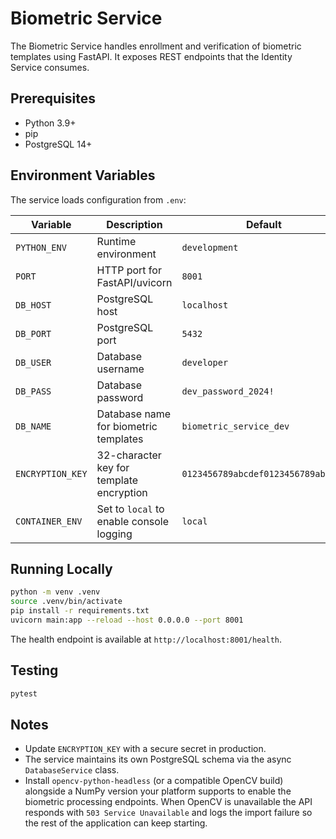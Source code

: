# Biometric Service

The Biometric Service handles enrollment and verification of biometric templates using FastAPI. It exposes REST endpoints that the Identity Service consumes.

## Prerequisites

- Python 3.9+
- pip
- PostgreSQL 14+

## Environment Variables

The service loads configuration from `.env`:

| Variable | Description | Default |
| --- | --- | --- |
| `PYTHON_ENV` | Runtime environment | `development` |
| `PORT` | HTTP port for FastAPI/uvicorn | `8001` |
| `DB_HOST` | PostgreSQL host | `localhost` |
| `DB_PORT` | PostgreSQL port | `5432` |
| `DB_USER` | Database username | `developer` |
| `DB_PASS` | Database password | `dev_password_2024!` |
| `DB_NAME` | Database name for biometric templates | `biometric_service_dev` |
| `ENCRYPTION_KEY` | 32-character key for template encryption | `0123456789abcdef0123456789abcdef` |
| `CONTAINER_ENV` | Set to `local` to enable console logging | `local` |

## Running Locally

```bash
python -m venv .venv
source .venv/bin/activate
pip install -r requirements.txt
uvicorn main:app --reload --host 0.0.0.0 --port 8001
```

The health endpoint is available at `http://localhost:8001/health`.

## Testing

```bash
pytest
```

## Notes

- Update `ENCRYPTION_KEY` with a secure secret in production.
- The service maintains its own PostgreSQL schema via the async `DatabaseService` class.
- Install `opencv-python-headless` (or a compatible OpenCV build) alongside a NumPy version your platform supports to enable the biometric processing endpoints. When OpenCV is unavailable the API responds with `503 Service Unavailable` and logs the import failure so the rest of the application can keep starting.
